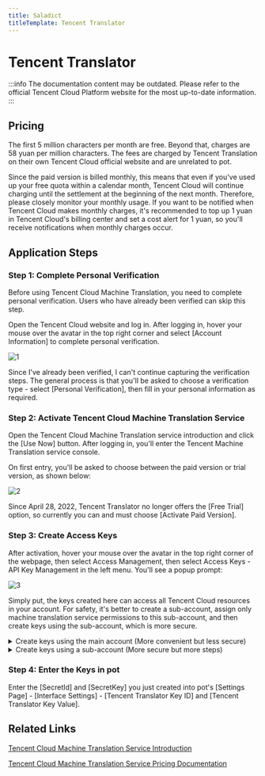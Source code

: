```yaml
---
title: Saladict
titleTemplate: Tencent Translator
---
```


# Tencent Translator

:::info
The documentation content may be outdated. Please refer to the official Tencent Cloud Platform website for the most up-to-date information.
:::

## Pricing

The first 5 million characters per month are free. Beyond that, charges are 58 yuan per million characters. The fees are charged by Tencent Translation on their own Tencent Cloud official website and are unrelated to pot.

Since the paid version is billed monthly, this means that even if you've used up your free quota within a calendar month, Tencent Cloud will continue charging until the settlement at the beginning of the next month. Therefore, please closely monitor your monthly usage. If you want to be notified when Tencent Cloud makes monthly charges, it's recommended to top up 1 yuan in Tencent Cloud's billing center and set a cost alert for 1 yuan, so you'll receive notifications when monthly charges occur.

## Application Steps

### Step 1: Complete Personal Verification

Before using Tencent Cloud Machine Translation, you need to complete personal verification. Users who have already been verified can skip this step.

Open the Tencent Cloud website and log in. After logging in, hover your mouse over the avatar in the top right corner and select [Account Information] to complete personal verification.

![1](./asset/tencent1.png)

Since I've already been verified, I can't continue capturing the verification steps. The general process is that you'll be asked to choose a verification type - select [Personal Verification], then fill in your personal information as required.

### Step 2: Activate Tencent Cloud Machine Translation Service

Open the Tencent Cloud Machine Translation service introduction and click the [Use Now] button. After logging in, you'll enter the Tencent Machine Translation service console.

On first entry, you'll be asked to choose between the paid version or trial version, as shown below:

![2](./asset/tencent2.png)

Since April 28, 2022, Tencent Translator no longer offers the [Free Trial] option, so currently you can and must choose [Activate Paid Version].

### Step 3: Create Access Keys

After activation, hover your mouse over the avatar in the top right corner of the webpage, then select Access Management, then select Access Keys - API Key Management in the left menu. You'll see a popup prompt:

![3](./asset/tencent3.png)

Simply put, the keys created here can access all Tencent Cloud resources in your account. For safety, it's better to create a sub-account, assign only machine translation service permissions to this sub-account, and then create keys using the sub-account, which is more secure.

<details><summary>Create keys using the main account (More convenient but less secure)</summary>
<p>

Select [Continue to use], then click the [Create New Key] button, and new keys will be added to the table, as shown below:
![4](./asset/tencent4.png)

</p>
</details>

<details><summary>Create keys using a sub-account (More secure but more steps)</summary>
<p>

Select [Switch to sub-account key], you'll be redirected to the new user creation page. Choose custom creation, and there are four steps.

Step 1: Choose Type

Select [Can access resources and receive messages], then click [Next].

Step 2: Fill in User Information

Set user information: fill in username, remarks as "For pot - Tencent Translator use".
Access method: check [Programming access].
Message types that can be received: I unchecked all, you can choose based on your needs.
Then click [Next].

Step 3: Set User Permissions

Search for "machine translation", check [QcloudTMTFullAccess (Machine Translation (TMT) full read-write access permission)], then click [Next].

Step 4: Review Information

For this step, just click the [Complete] button, and you'll see this sub-account's [SecretId] and [SecretKey], as shown below:
![5](./asset/tencent5.png)

</p>
</details>

### Step 4: Enter the Keys in pot

Enter the [SecretId] and [SecretKey] you just created into pot's [Settings Page] - [Interface Settings] - [Tencent Translator Key ID] and [Tencent Translator Key Value].

## Related Links

[Tencent Cloud Machine Translation Service Introduction](https://curl.qcloud.com/Ykn2htRP)

[Tencent Cloud Machine Translation Service Pricing Documentation](https://curl.qcloud.com/JAXtzpXl)

